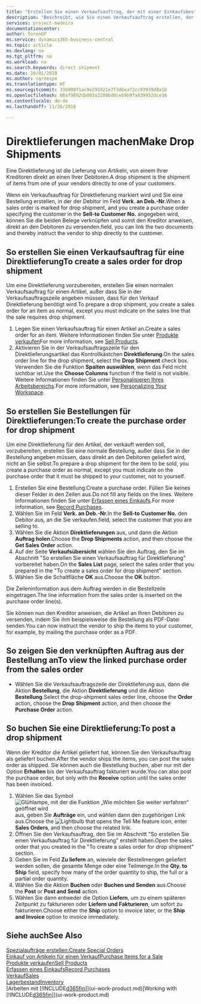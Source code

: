 ```yaml
---
title: "Erstellen Sie einen Verkaufsauftrag, der mit einer Einkaufsbestellung für eine direkte Lieferung verknüpft ist | Microsoft Docs"
description: "Beschreibt, wie Sie einen Verkaufsauftrag erstellen, der mit einer Bestellung verknüpft ist, um sicherzustellen, dass die Artikel vom Kreditor direkt an den Debitor versendet werden"
services: project-madeira
documentationcenter: 
author: SorenGP
ms.service: dynamics365-business-central
ms.topic: article
ms.devlang: na
ms.tgt_pltfrm: na
ms.workload: na
ms.search.keywords: direct shipment
ms.date: 10/01/2018
ms.author: sgroespe
ms.translationtype: HT
ms.sourcegitcommit: 33b900f1ac9e295921e7f3d6ea72cc93939d8a1b
ms.openlocfilehash: 68af9892db003a2200bd0ceb9b9fa839952dce36
ms.contentlocale: de-de
ms.lasthandoff: 11/26/2018

---
```

# <a name="make-drop-shipments"></a><span data-ttu-id="c31f0-103">Direktlieferungen machen</span><span class="sxs-lookup"><span data-stu-id="c31f0-103">Make Drop Shipments</span></span>
<span data-ttu-id="c31f0-104">Eine Direktlieferung ist die Lieferung von Artikeln, von einem Ihrer Kreditoren direkt an einen Ihrer Debitoren.</span><span class="sxs-lookup"><span data-stu-id="c31f0-104">A drop shipment is the shipment of items from one of your vendors directly to one of your customers.</span></span>

<span data-ttu-id="c31f0-105">Wenn ein Verkaufsauftrag für Direktlieferung markiert wird und Sie eine Bestellung erstellen, in der der Debitor im Feld **Verk. an Deb.-Nr.**</span><span class="sxs-lookup"><span data-stu-id="c31f0-105">When a sales order is marked for drop shipment, and you create a purchase order specifying the customer in the **Sell-to Customer No.**</span></span> <span data-ttu-id="c31f0-106">angegeben wird, können Sie die beiden Belege verknüpfen und somit den Kreditor anweisen, direkt an den Debitoren zu versenden.</span><span class="sxs-lookup"><span data-stu-id="c31f0-106">field, you can link the two documents and thereby instruct the vendor to ship directly to the customer.</span></span>

## <a name="to-create-a-sales-order-for-drop-shipment"></a><span data-ttu-id="c31f0-107">So erstellen Sie einen Verkaufsauftrag für eine Direktlieferung</span><span class="sxs-lookup"><span data-stu-id="c31f0-107">To create a sales order for drop shipment</span></span>
<span data-ttu-id="c31f0-108">Um eine Direktlieferung vorzubereiten, erstellen Sie einen normalen Verkaufsauftrag für einen Artikel, außer dass Sie in der Verkaufsauftragszeile angeben müssen, dass für den Verkauf Direktlieferung benötigt wird.</span><span class="sxs-lookup"><span data-stu-id="c31f0-108">To prepare a drop shipment, you create a sales order for an item as normal, except you must indicate on the sales line that the sale requires drop shipment.</span></span>

1. <span data-ttu-id="c31f0-109">Legen Sie einen Verkaufsauftrag für einen Artikel an.</span><span class="sxs-lookup"><span data-stu-id="c31f0-109">Create a sales order for an item.</span></span> <span data-ttu-id="c31f0-110">Weitere Informationen finden Sie unter [Produkte verkaufen](sales-how-sell-products.md)</span><span class="sxs-lookup"><span data-stu-id="c31f0-110">For more information, see [Sell Products](sales-how-sell-products.md).</span></span>
2. <span data-ttu-id="c31f0-111">Aktivieren Sie in der Verkaufsauftragszeile für den Direktlieferungsartikel das Kontrollkästchen **Direktlieferung**.</span><span class="sxs-lookup"><span data-stu-id="c31f0-111">On the sales order line for the drop shipment, select the **Drop Shipment** check box.</span></span> <span data-ttu-id="c31f0-112">Verwenden Sie die Funktion **Spalten auswählen**, wenn das Feld nicht sichtbar ist.</span><span class="sxs-lookup"><span data-stu-id="c31f0-112">Use the **Choose Columns** function if the field is not visible.</span></span> <span data-ttu-id="c31f0-113">Weitere Informationen finden Sie unter [Personalisieren Ihres Arbeitsbereichs](ui-personalization-user.md).</span><span class="sxs-lookup"><span data-stu-id="c31f0-113">For more information, see [Personalizing Your Workspace](ui-personalization-user.md).</span></span>

## <a name="to-create-the-purchase-order-for-drop-shipment"></a><span data-ttu-id="c31f0-114">So erstellen Sie Bestellungen für Direktlieferungen:</span><span class="sxs-lookup"><span data-stu-id="c31f0-114">To create the purchase order for drop shipment</span></span>
<span data-ttu-id="c31f0-115">Um eine Direktlieferung für den Artikel, der verkauft werden soll, vorzubereiten, erstellen Sie eine normale Bestellung, außer dass Sie in der Bestellung angeben müssen, dass direkt an den Debitoren geliefert wird, nicht an Sie selbst.</span><span class="sxs-lookup"><span data-stu-id="c31f0-115">To prepare a drop shipment for the item to be sold, you create a purchase order as normal, except you must indicate on the purchase order that it must be shipped to your customer, not to yourself.</span></span>

1. <span data-ttu-id="c31f0-116">Erstellen Sie eine Bestellung.</span><span class="sxs-lookup"><span data-stu-id="c31f0-116">Create a purchase order.</span></span> <span data-ttu-id="c31f0-117">Füllen Sie keines dieser Felder in den Zeilen aus.</span><span class="sxs-lookup"><span data-stu-id="c31f0-117">Do not fill any fields on the lines.</span></span> <span data-ttu-id="c31f0-118">Weitere Informationen finden Sie unter [Erfassen eines Einkaufs](purchasing-how-record-purchases.md).</span><span class="sxs-lookup"><span data-stu-id="c31f0-118">For more information, see [Record Purchases](purchasing-how-record-purchases.md).</span></span>
2. <span data-ttu-id="c31f0-119">Wählen Sie im Feld **Verk. an Deb.-Nr.**</span><span class="sxs-lookup"><span data-stu-id="c31f0-119">In the **Sell-to Customer No.**</span></span> <span data-ttu-id="c31f0-120">den Debitor aus, an die Sie verkaufen.</span><span class="sxs-lookup"><span data-stu-id="c31f0-120">field, select the customer that you are selling to.</span></span>
3. <span data-ttu-id="c31f0-121">Wählen Sie die Aktion **Direktlieferungen** aus, und dann die Aktion **Auftrag holen**.</span><span class="sxs-lookup"><span data-stu-id="c31f0-121">Choose the **Drop Shipments** action, and then choose the **Get Sales Order** action.</span></span>
4. <span data-ttu-id="c31f0-122">Auf der Seite **Verkaufsübersicht** wählen Sie den Auftrag, den Sie im Abschnitt "So erstellen Sie einen Verkaufsauftrag für Direktlieferung" vorbereitet haben.</span><span class="sxs-lookup"><span data-stu-id="c31f0-122">On the **Sales List** page, select the sales order that you prepared in the "To create a sales order for drop shipment" section.</span></span>
5. <span data-ttu-id="c31f0-123">Wählen Sie die Schaltfläche **OK** aus.</span><span class="sxs-lookup"><span data-stu-id="c31f0-123">Choose the **OK** button.</span></span>

<span data-ttu-id="c31f0-124">Die Zeileninformation aus dem Auftrag werden in die Bestellzeile eingetragen.</span><span class="sxs-lookup"><span data-stu-id="c31f0-124">The line information from the sales order is inserted on the purchase order line(s).</span></span>

<span data-ttu-id="c31f0-125">Sie können nun den Kreditor anweisen, die Artikel an Ihren Debitoren zu versenden, indem Sie ihm beispielsweise die Bestellung als PDF-Datei senden.</span><span class="sxs-lookup"><span data-stu-id="c31f0-125">You can now instruct the vendor to ship the items to your customer, for example, by mailing the purchase order as a PDF.</span></span>     

## <a name="to-view-the-linked-purchase-order-from-the-sales-order"></a><span data-ttu-id="c31f0-126">So zeigen Sie den verknüpften Auftrag aus der Bestellung an</span><span class="sxs-lookup"><span data-stu-id="c31f0-126">To view the linked purchase order from the sales order</span></span>
* <span data-ttu-id="c31f0-127">Wählen Sie die Verkaufsauftragszeile der Direktlieferung aus, dann die Aktion **Bestellung**, die Aktion **Direktlieferung** und die Aktion **Bestellung**.</span><span class="sxs-lookup"><span data-stu-id="c31f0-127">Select the drop-shipment sales order line, choose the **Order** action, choose the **Drop Shipment** action, and then choose the **Purchase Order** action.</span></span>

## <a name="to-post-a-drop-shipment"></a><span data-ttu-id="c31f0-128">So buchen Sie eine Direktlieferung:</span><span class="sxs-lookup"><span data-stu-id="c31f0-128">To post a drop shipment</span></span>
<span data-ttu-id="c31f0-129">Wenn der Kreditor die Artikel geliefert hat, können Sie den Verkaufsauftrag als geliefert buchen.</span><span class="sxs-lookup"><span data-stu-id="c31f0-129">After the vendor ships the items, you can post the sales order as shipped.</span></span> <span data-ttu-id="c31f0-130">Sie können auch die Bestellung buchen, aber nur mit der Option **Erhalten** bis der Verkaufsauftrag fakturiert wurde.</span><span class="sxs-lookup"><span data-stu-id="c31f0-130">You can also post the purchase order, but only with the **Receive** option until the sales order has been invoiced.</span></span>

1. <span data-ttu-id="c31f0-131">Wählen Sie das Symbol ![Glühlampe, mit der die Funktion „Wie möchten Sie weiter verfahren“ geöffnet wird](media/ui-search/search_small.png "Wie möchten Sie weiter verfahren?") aus, geben Sie **Aufträge** ein, und wählen dann den zugehörigen Link aus.</span><span class="sxs-lookup"><span data-stu-id="c31f0-131">Choose the ![Lightbulb that opens the Tell Me feature](media/ui-search/search_small.png "Tell me what you want to do") icon, enter **Sales Orders**, and then choose the related link.</span></span>
2. <span data-ttu-id="c31f0-132">Öffnen Sie den Verkaufsauftrag, den Sie im Abschnitt "So erstellen Sie einen Verkaufsauftrag für Direktlieferung" erstellt haben.</span><span class="sxs-lookup"><span data-stu-id="c31f0-132">Open the sales order that you created in the "To create a sales order for drop shipment" section.</span></span>
3. <span data-ttu-id="c31f0-133">Geben Sie im Feld **Zu liefern** an, wieviele der Bestellmengen geliefert werden sollen, die gesamte Menge oder eine Teilmenge.</span><span class="sxs-lookup"><span data-stu-id="c31f0-133">In the **Qty. to Ship** field, specify how many of the order quantity to ship, the full or a partial order quantity.</span></span>
4. <span data-ttu-id="c31f0-134">Wählen Sie die Aktion **Buchen** oder **Buchen und Senden** aus.</span><span class="sxs-lookup"><span data-stu-id="c31f0-134">Choose the **Post** or **Post and Send** action.</span></span>
5. <span data-ttu-id="c31f0-135">Wählen Sie dann entweder die Option **Liefern**, um zu einem späteren Zeitpunkt zu fakturieren oder **Liefern und Fakturieren**, um sofort zu fakturieren.</span><span class="sxs-lookup"><span data-stu-id="c31f0-135">Choose either the **Ship** option to invoice later, or the **Ship and Invoice** option to invoice immediately.</span></span>

## <a name="see-also"></a><span data-ttu-id="c31f0-136">Siehe auch</span><span class="sxs-lookup"><span data-stu-id="c31f0-136">See Also</span></span>
[<span data-ttu-id="c31f0-137">Spezialaufträge erstellen:</span><span class="sxs-lookup"><span data-stu-id="c31f0-137">Create Special Orders</span></span>](sales-how-to-create-special-orders.md)  
[<span data-ttu-id="c31f0-138">Einkauf von Artikeln für einen Verkauf</span><span class="sxs-lookup"><span data-stu-id="c31f0-138">Purchase Items for a Sale</span></span>](purchasing-how-purchase-products-sale.md)  
[<span data-ttu-id="c31f0-139">Produkte verkaufen</span><span class="sxs-lookup"><span data-stu-id="c31f0-139">Sell Products</span></span>](sales-how-sell-products.md)  
[<span data-ttu-id="c31f0-140">Erfassen eines Einkaufs</span><span class="sxs-lookup"><span data-stu-id="c31f0-140">Record Purchases</span></span>](purchasing-how-record-purchases.md)  
[<span data-ttu-id="c31f0-141">Verkauf</span><span class="sxs-lookup"><span data-stu-id="c31f0-141">Sales</span></span>](sales-manage-sales.md)  
[<span data-ttu-id="c31f0-142">Lagerbestand</span><span class="sxs-lookup"><span data-stu-id="c31f0-142">Inventory</span></span>](inventory-manage-inventory.md)  
<span data-ttu-id="c31f0-143">[Arbeiten mit [!INCLUDE[d365fin](includes/d365fin_md.md)]](ui-work-product.md)</span><span class="sxs-lookup"><span data-stu-id="c31f0-143">[Working with [!INCLUDE[d365fin](includes/d365fin_md.md)]](ui-work-product.md)</span></span>

